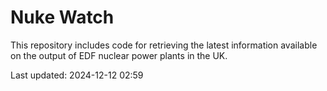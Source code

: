 # Nuke Watch

This repository includes code for retrieving the latest information available on the output of EDF nuclear power plants in the UK.

Last updated: 2024-12-12 02:59